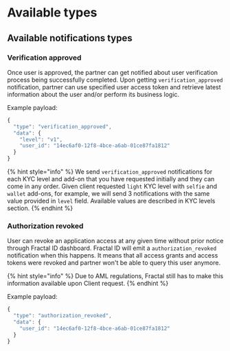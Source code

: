 # Available types

## Available notifications types

### Verification approved

Once user is approved, the partner can get notified about user verification process being successfully completed. Upon getting `verification_approved` notification, partner can use specified user access token and retrieve latest information about the user and/or perform its business logic.

Example payload:

```javascript
{
  "type": "verification_approved",
  "data": {
    "level": "v1",
    "user_id": "14ec6af0-12f8-4bce-a6ab-01ce87fa1812"
  }
}
```

{% hint style="info" %}
We send `verification_approved` notifications for each KYC level and add-on that you have requested initially and they can come in any order. Given client requested `light` KYC level with `selfie` and `wallet` add-ons, for example, we will send 3 notifications with the same value provided in `level` field. Available values are described in KYC levels section.
{% endhint %}

### Authorization revoked

User can revoke an application access at any given time without prior notice through Fractal ID dashboard. Fractal ID will emit a `authorization_revoked` notification when this happens. It means that all access grants and access tokens were revoked and partner won't be able to query this user anymore.

{% hint style="info" %}
Due to AML regulations, Fractal still has to make this information available upon Client request.
{% endhint %}

Example payload:

```javascript
{
  "type": "authorization_revoked",
  "data": {
    "user_id": "14ec6af0-12f8-4bce-a6ab-01ce87fa1812"
  }
}
```

